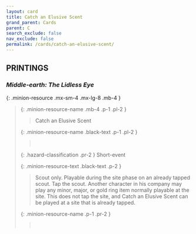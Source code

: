 ```yaml
---
layout: card
title: Catch an Elusive Scent
grand_parent: Cards
parent: C
search_exclude: false
nav_exclude: false
permalink: /cards/catch-an-elusive-scent/
---
```


## PRINTINGS


### _Middle-earth: The Lidless Eye_

{: .minion-resource .mx-sm-4 .mx-lg-8 .mb-4 }
> {: .minion-resource-name .mb-4 .p-1 .pl-2 }
> > <div class="hazard-mp"></div>
> > <div class="card-name">Catch an Elusive Scent</div>
>
> {: .minion-resource-name .black-text .p-1 .pl-2 }
> > &nbsp;
>
> {: .hazard-classification .pr-2 }
> Short-event
>
> {: .minion-resource-text .black-text .p-2 }
> > Scout only. Playable during the site phase on an already tapped scout. Tap the scout. Another character in his company may play any minor, major, or gold ring item normally playable at the site. This does not tap the site, and Catch an Elusive Scent can be played at a site that is already tapped.  
> 
> {: .minion-resource-name .p-1 .pr-2 }
> > <div class="card-shield"></div>
> > <div class="card-corruption-white">&nbsp;</div>
